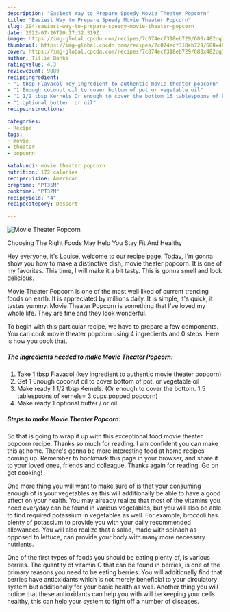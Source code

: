 ```yaml
---
description: "Easiest Way to Prepare Speedy Movie Theater Popcorn"
title: "Easiest Way to Prepare Speedy Movie Theater Popcorn"
slug: 294-easiest-way-to-prepare-speedy-movie-theater-popcorn
date: 2022-07-26T20:17:32.319Z
image: https://img-global.cpcdn.com/recipes/7c074ecf318eb729/680x482cq70/movie-theater-popcorn-recipe-main-photo.jpg
thumbnail: https://img-global.cpcdn.com/recipes/7c074ecf318eb729/680x482cq70/movie-theater-popcorn-recipe-main-photo.jpg
cover: https://img-global.cpcdn.com/recipes/7c074ecf318eb729/680x482cq70/movie-theater-popcorn-recipe-main-photo.jpg
author: Tillie Banks
ratingvalue: 4.3
reviewcount: 9089
recipeingredient:
- "1 tbsp Flavacol key ingredient to authentic movie theater popcorn"
- "1 Enough coconut oil to cover bottom of pot or vegetable oil"
- "1 1/2 tbsp Kernels Or enough to cover the bottom 15 tablespoons of kernels 3 cups popped popcorn"
- "1 optional butter  or oil"
recipeinstructions:

categories:
- Recipe
tags:
- movie
- theater
- popcorn

katakunci: movie theater popcorn 
nutrition: 172 calories
recipecuisine: American
preptime: "PT35M"
cooktime: "PT32M"
recipeyield: "4"
recipecategory: Dessert

---
```



![Movie Theater Popcorn](https://img-global.cpcdn.com/recipes/7c074ecf318eb729/680x482cq70/movie-theater-popcorn-recipe-main-photo.jpg)

Choosing The Right Foods May Help You Stay Fit And Healthy

Hey everyone, it's Louise, welcome to our recipe page. Today, I'm gonna show you how to make a distinctive dish, movie theater popcorn. It is one of my favorites. This time, I will make it a bit tasty. This is gonna smell and look delicious.



Movie Theater Popcorn is one of the most well liked of current trending foods on earth. It is appreciated by millions daily. It is simple, it's quick, it tastes yummy. Movie Theater Popcorn is something that I've loved my whole life. They are fine and they look wonderful.


To begin with this particular recipe, we have to prepare a few components. You can cook movie theater popcorn using 4 ingredients and 0 steps. Here is how you cook that.

<!--inarticleads1-->

##### The ingredients needed to make Movie Theater Popcorn:

1. Take 1 tbsp Flavacol (key ingredient to authentic movie theater popcorn)
1. Get 1 Enough coconut oil to cover bottom of pot. or vegetable oil
1. Make ready 1 1/2 tbsp Kernels. (Or enough to cover the bottom. 1.5 tablespoons of kernels= 3 cups popped popcorn)
1. Make ready 1 optional butter / or oil




<!--inarticleads2-->

##### Steps to make Movie Theater Popcorn:





So that is going to wrap it up with this exceptional food movie theater popcorn recipe. Thanks so much for reading. I am confident you can make this at home. There's gonna be more interesting food at home recipes coming up. Remember to bookmark this page in your browser, and share it to your loved ones, friends and colleague. Thanks again for reading. Go on get cooking!

One more thing you will want to make sure of is that your consuming enough of is your vegetables as this will additionally be able to have a good affect on your health. You may already realize that most of the vitamins you need everyday can be found in various vegetables, but you will also be able to find required potassium in vegetables as well. For example, broccoli has plenty of potassium to provide you with your daily recommended allowances. You will also realize that a salad, made with spinach as opposed to lettuce, can provide your body with many more necessary nutrients.

One of the first types of foods you should be eating plenty of, is various berries. The quantity of vitamin C that can be found in berries, is one of the primary reasons you need to be eating berries. You will additionally find that berries have antioxidants which is not merely beneficial to your circulatory system but additionally for your basic health as well. Another thing you will notice that these antioxidants can help you with will be keeping your cells healthy, this can help your system to fight off a number of diseases.
